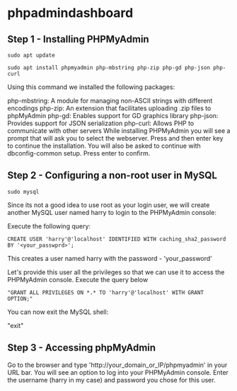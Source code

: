 # phpadmindashboard

## Step 1 - Installing PHPMyAdmin 
   ```sudo apt update```
   
   ```sudo apt install phpmyadmin php-mbstring php-zip php-gd php-json php-curl```
   
  
  Using this command we installed the following packages:

php-mbstring: A module for managing non-ASCII strings with different encodings
php-zip: An extension that facilitates uploading .zip files to phpMyAdmin
php-gd: Enables support for GD graphics library
php-json: Provides support for JSON serialization
php-curl: Allows PHP to communicate with other servers
While installing PHPMyAdmin you will see a prompt that will ask you to select the webserver. Press <Spacebar> <Tab> and then enter key to continue the installation.
You will also be asked to continue with dbconfig-common setup. Press enter to confirm.
  
## Step 2 - Configuring a non-root user in MySQL
   
   ```sudo mysql```
   

  Since its not a good idea to use root as your login user, we will create another MySQL user named harry to login to the PHPMyAdmin console:

Execute the following query:

    CREATE USER 'harry'@'localhost' IDENTIFIED WITH caching_sha2_password BY '<your_passwprd>';
    
This creates a user named harry with the password - 'your_password'

Let's provide this user all the privileges so that we can use it to access the PHPMyAdmin console. Execute the query below

    "GRANT ALL PRIVILEGES ON *.* TO 'harry'@'localhost' WITH GRANT OPTION;"
You can now exit the MySQL shell:

"exit"


  ## Step 3 - Accessing phpMyAdmin 
Go to the browser and type 'http://your_domain_or_IP/phpmyadmin' in your URL bar. 
You will see an option to log into your PHPMyAdmin console. 
  Enter the username (harry in my case) and password you chose for this user. 
